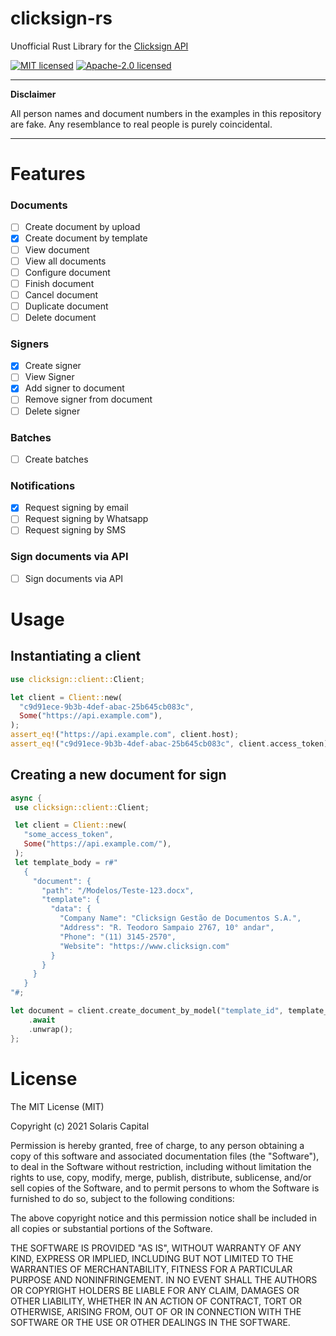 # clicksign-rs

Unofficial Rust Library for the [Clicksign API](https://developers.clicksign.com/)

[![MIT licensed](https://img.shields.io/badge/License-MIT-blue.svg)](./LICENSE-MIT)
[![Apache-2.0 licensed](https://img.shields.io/badge/License-Apache%202.0-blue.svg)](./LICENSE-APACHE)

---
**Disclaimer**

All person names and document numbers in the examples in this repository are
fake. Any resemblance to real people is purely coincidental.

---
# Features
### Documents
- [ ] Create document by upload
- [x] Create document by template
- [ ] View document
- [ ] View all documents
- [ ] Configure document
- [ ] Finish document
- [ ] Cancel document
- [ ] Duplicate document
- [ ] Delete document

### Signers
- [x] Create signer
- [ ] View Signer
- [x] Add signer to document
- [ ] Remove signer from document
- [ ] Delete signer

### Batches
- [ ] Create batches

### Notifications
- [x] Request signing by email
- [ ] Request signing by Whatsapp
- [ ] Request signing by SMS

### Sign documents via API
- [ ] Sign documents via API

# Usage
## Instantiating a client
```rust
use clicksign::client::Client;

let client = Client::new(
  "c9d91ece-9b3b-4def-abac-25b645cb083c",
  Some("https://api.example.com"),
);
assert_eq!("https://api.example.com", client.host);
assert_eq!("c9d91ece-9b3b-4def-abac-25b645cb083c", client.access_token);
```
## Creating a new document for sign

```rust
async {
 use clicksign::client::Client;

 let client = Client::new(
   "some_access_token",
   Some("https://api.example.com/"),
 );
 let template_body = r#"
   {
     "document": {
       "path": "/Modelos/Teste-123.docx",
       "template": {
         "data": {
           "Company Name": "Clicksign Gestão de Documentos S.A.",
           "Address": "R. Teodoro Sampaio 2767, 10° andar",
           "Phone": "(11) 3145-2570",
           "Website": "https://www.clicksign.com"
         }
       }
     }
   }
"#;

let document = client.create_document_by_model("template_id", template_body)
    .await
    .unwrap();
};
```
# License
The MIT License (MIT)

Copyright (c) 2021 Solaris Capital <bptech at solcap dot com dot br>

Permission is hereby granted, free of charge, to any person obtaining a copy
of this software and associated documentation files (the "Software"), to deal
in the Software without restriction, including without limitation the rights
to use, copy, modify, merge, publish, distribute, sublicense, and/or sell
copies of the Software, and to permit persons to whom the Software is
furnished to do so, subject to the following conditions:

The above copyright notice and this permission notice shall be included in
all copies or substantial portions of the Software.

THE SOFTWARE IS PROVIDED "AS IS", WITHOUT WARRANTY OF ANY KIND, EXPRESS OR
IMPLIED, INCLUDING BUT NOT LIMITED TO THE WARRANTIES OF MERCHANTABILITY,
FITNESS FOR A PARTICULAR PURPOSE AND NONINFRINGEMENT. IN NO EVENT SHALL THE
AUTHORS OR COPYRIGHT HOLDERS BE LIABLE FOR ANY CLAIM, DAMAGES OR OTHER
LIABILITY, WHETHER IN AN ACTION OF CONTRACT, TORT OR OTHERWISE, ARISING FROM,
OUT OF OR IN CONNECTION WITH THE SOFTWARE OR THE USE OR OTHER DEALINGS IN
THE SOFTWARE.
